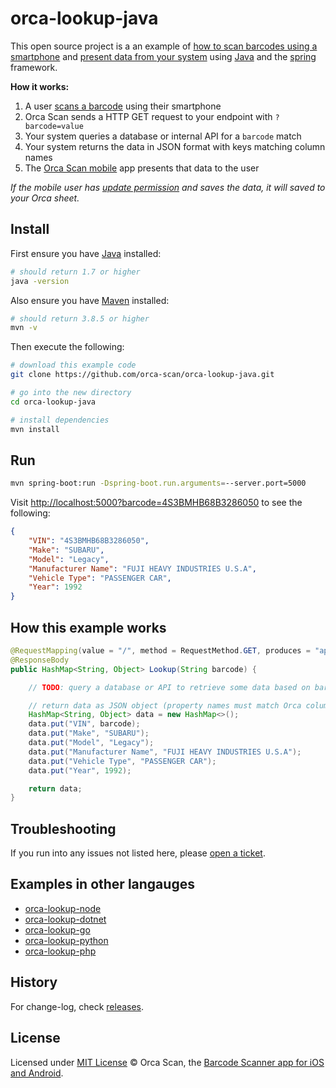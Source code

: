 # orca-lookup-java

This open source project is a an example of [how to scan barcodes using a smartphone](https://orcascan.com/mobile) and [present data from your system](https://orcascan.com/docs/api/lookup-url) using [Java](https://adoptopenjdk.net/?variant=openjdk8&jvmVariant=hotspot) and the [spring](https://spring.io/) framework.

**How it works:**

1. A user [scans a barcode](https://orcascan.com/mobile) using their smartphone
2. Orca Scan sends a HTTP GET request to your endpoint with `?barcode=value`
3. Your system queries a database or internal API for a `barcode` match
4. Your system returns the data in JSON format with keys matching column names
5. The [Orca Scan mobile](https://orcascan.com/mobile) app presents that data to the user

*If the mobile user has [update permission](https://orcascan.com/docs/getting-started/adding-users#selecting-user-permissions) and saves the data, it will saved to your Orca sheet.*

## Install

First ensure you have [Java](https://adoptopenjdk.net/?variant=openjdk8&jvmVariant=hotspot) installed:

```bash
# should return 1.7 or higher
java -version
```

Also ensure you have [Maven](https://maven.apache.org/download.cgi) installed:

```bash
# should return 3.8.5 or higher
mvn -v
```

Then execute the following:

```bash
# download this example code
git clone https://github.com/orca-scan/orca-lookup-java.git

# go into the new directory
cd orca-lookup-java

# install dependencies
mvn install
```

## Run

```bash
mvn spring-boot:run -Dspring-boot.run.arguments=--server.port=5000
```

Visit [http://localhost:5000?barcode=4S3BMHB68B3286050](http://localhost:5000?barcode=4S3BMHB68B3286050) to see the following:

```json
{
    "VIN": "4S3BMHB68B3286050",
    "Make": "SUBARU",
    "Model": "Legacy",
    "Manufacturer Name": "FUJI HEAVY INDUSTRIES U.S.A",
    "Vehicle Type": "PASSENGER CAR",
    "Year": 1992
}
```

## How this example works

```java
@RequestMapping(value = "/", method = RequestMethod.GET, produces = "application/json")
@ResponseBody
public HashMap<String, Object> Lookup(String barcode) {

    // TODO: query a database or API to retrieve some data based on barcode value

    // return data as JSON object (property names must match Orca column names)
    HashMap<String, Object> data = new HashMap<>();
    data.put("VIN", barcode);
    data.put("Make", "SUBARU");
    data.put("Model", "Legacy");
    data.put("Manufacturer Name", "FUJI HEAVY INDUSTRIES U.S.A");
    data.put("Vehicle Type", "PASSENGER CAR");
    data.put("Year", 1992);

    return data;
}
```

## Troubleshooting

If you run into any issues not listed here, please [open a ticket](https://github.com/orca-scan/orca-lookup-java/issues).


## Examples in other langauges
* [orca-lookup-node](https://github.com/orca-scan/orca-lookup-node)
* [orca-lookup-dotnet](https://github.com/orca-scan/orca-lookup-dotnet)
* [orca-lookup-go](https://github.com/orca-scan/orca-lookup-go)
* [orca-lookup-python](https://github.com/orca-scan/orca-lookup-python)
* [orca-lookup-php](https://github.com/orca-scan/orca-lookup-php)

## History

For change-log, check [releases](https://github.com/orca-scan/orca-lookup-java/releases).

## License

Licensed under [MIT License](LICENSE) &copy; Orca Scan, the [Barcode Scanner app for iOS and Android](https://orcascan.com).
